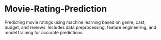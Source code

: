 # Movie-Rating-Prediction
Predicting movie ratings using machine learning based on genre, cast, budget, and reviews. Includes data preprocessing, feature engineering, and model training for accurate predictions.
